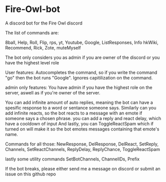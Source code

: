 # Fire-Owl-bot
A discord bot for the Fire Owl discord

The list of commands are:

8ball, Help, Roll, Flip, rps, yt, Youtube, Google, ListResponses, Info
hkWiki, Recommend, Rick, Zote, muteMyself

The bot only considers you as admin if you are owner of the discord or you have the highest level role

User features:
Autocompletes the command, so if you write the command "go" then the bot runs "Google".
Ignores capitilization on the command.

admin only features:
You have admin if you have the highest role on the server, aswell as if you're owner of the server.

You can add infinite amount of auto replies, meaning the bot can have a spesific response to a word or sentance someone says.
Similarly can you add infinite reacts, so the bot reacts to a message with an emote if someone says a chosen phrase.
you can add a reply and react delay, which have a cooldown of input 
And lastly, you can ToggleReactSpam which if turned on will make it so the bot emotes messages containing that emote's name.

Commands for all those:
NewResponse, DelResponse, DelReact, SetReply, Channels, SetReactChannels, ReplyDelay, ReplyChance, ToggleReactSpam

lastly some utility commands
SetBotChannels, ChannelIDs, Prefix

If the bot breaks, please either send me a message on discord or submit an issue on this github repo
